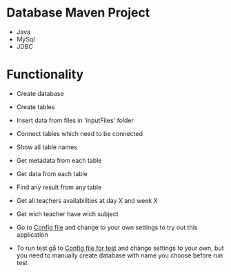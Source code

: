 # Database Maven Project

* Java
* MySql
* JDBC

# Functionality

* Create database

* Create tables

* Insert data from files in 'inputFiles' folder

* Connect tables which need to be connected

* Show all table names

* Get metadata from each table

* Get data from each table

* Find any result from any table

* Get all teachers availabilities at day X and week X

* Get wich teacher have wich subject

* Go to [Config file](src/main/resources/database.properties) and change to your own settings to try out this application

* To run test gå to [Config file for test](src/test/resources/test-DB-right.properties) and change settings to your own, but you need to manually create database with name you choose before run test